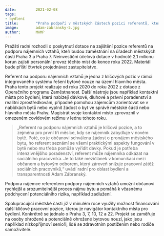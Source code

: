 ```yaml
---
date:         2021-02-08
tags:         
- bydlení
title:        "Praha podpoří v městských částech pozici referentů, kteří pomohou lidem se zabydlet v obecním bytě"
image: 	      adam-zabransky-5.jpg
author:       MHMP
---
```


Pražští radní rozhodli o poskytnutí dotace na zajištění pozice referentů na podporu nájemních vztahů, kteří budou zaměstnání na úřadech městských částí Praha 3 a Praha 7. Neinvestiční účelová dotace v hodnotě 2,1 milionu korun zajistí personální provoz těchto míst do konce roku 2022. Materiál bude příští čtvrtek projednávat zastupitelstvo.

Referent na podporu nájemních vztahů je jedna z klíčových pozic v rámci integrovaného systému řešení bytové nouze na území hlavního města. Praha tento projekt realizuje od roku 2020 do roku 2022 z dotace z Operačního programu Zaměstnanost. Další nástroje jsou například kontaktní místa pro bydlení, která nabízejí dávkové, dluhové a právní poradenství a realitní zprostředkování, případně pomohou zájemcům zorientovat se v nabídkách bytů nebo vyplnit žádost o byt ve správě městské části nebo hlavního města Prahy. Magistrát svoje kontaktní místo zprovoznil v omezeném covidovém režimu v lednu tohoto roku.

> „Referent na podporu nájemních vztahů je klíčová pozice, a to zejména pro první tři měsíce, kdy se nájemník zabydluje v novém bytě. Poté, co je občanovi schválena žádost o pronájem městského bytu, ho referent seznámí se všemi praktickými aspekty fungování v bytě nebo mu třeba pomůže vyřídit dávky. Pokud je potřeba intenzivnějšího poradenství, referent může nájemníka odkázat na sociálního pracovníka. Je to také mezičlánek v komunikaci mezi občanem a bytovým odborem, který zároveň snižuje pracovní zátěž sociálních pracovníků,“ uvádí radní pro oblast bydlení a transparentnosti Adam Zábranský.

Podpora nájemce referentem podpory nájemních vztahů umožní občanovi rychlejší a srozumitelnější proces nájmu bytu a pomáhá k včasnému podchycení potenciálního rizika, například zadlužení.

Spolupracující městské části již v minulém roce využily možnost financování další klíčové pracovní pozice, kterou je navigátor kontaktního místa pro bydlení. Konkrétně se jednalo o Prahu 3, 7, 10, 12 a 22. Projekt se zaměřuje na osoby ohrožené a potenciálně ohrožené bytovou nouzí, jako jsou například nízkopříjmoví senioři, lidé se zdravotním postižením nebo rodiče samoživitelé.
